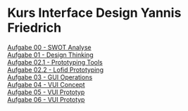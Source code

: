 # Kurs Interface Design Yannis Friedrich 

[Aufgabe 00 - SWOT Analyse](http://yannis-friedrich.de/interface/interface_exercise_00/)<br>
[Aufgabe 01 - Design Thinking](https://piratefisherman.github.io/IFD-SoSe20/exercise_01/)<br>
[Aufgabe 02.1 - Prototyping Tools](https://piratefisherman.github.io/IFD-SoSe20/exercise_02.1_figma/)<br>
[Aufgabe 02.2 - Lofid Prototyping](https://piratefisherman.github.io/IFD-SoSe20/exercise_02.2/)<br>
[Aufgabe 03 - GUI Operations](https://piratefisherman.github.io/IFD-SoSe20/exercise_03)<br>
[Aufgabe 04 - VUI Concept](https://piratefisherman.github.io/IFD-SoSe20/exercise_04)<br>
[Aufgabe 05 - VUI Prototyp](https://piratefisherman.github.io/IFD-SoSe20/exercise_05/VUI/sound_origin.html)<br>
[Aufgabe 06 - VUI Prototyp](https://piratefisherman.github.io/IFD-SoSe20/exercise_06)<br>

